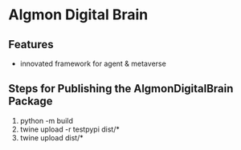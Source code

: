 # Algmon Digital Brain

## Features

* innovated framework for agent & metaverse

## Steps for Publishing the AlgmonDigitalBrain Package

1. python -m build
2. twine upload -r testpypi dist/*
3. twine upload dist/*
